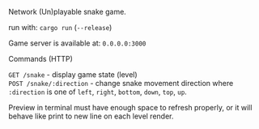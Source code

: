 Network (Un)playable snake game.

run with: `cargo run` (`--release`)

Game server is available at: `0.0.0.0:3000`

Commands (HTTP)

`GET /snake` - display game state (level)  
`POST /snake/:direction` - change snake movement direction where `:direction` is one of `left`, `right`, `bottom`, `down`, `top`, `up`.

Preview in terminal must have enough space to refresh properly, or it will behave like print to new line on each level render.
